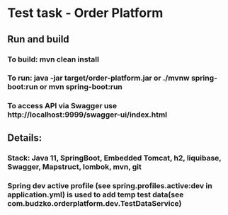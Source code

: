 # Test task - Order Platform
## Run and build
### To build: mvn clean install

### To run: java -jar target/order-platform.jar or ./mvnw spring-boot:run or mvn spring-boot:run

### To access API via Swagger use http://localhost:9999/swagger-ui/index.html

## Details:
### Stack: Java 11, SpringBoot, Embedded Tomcat, h2, liquibase, Swagger, Mapstruct, lombok, mvn, git
### Spring dev active profile (see spring.profiles.active:dev in application.yml) is used to add temp test data(see com.budzko.orderplatform.dev.TestDataService)